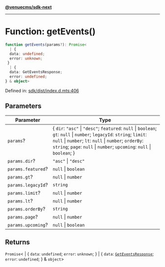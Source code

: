 [**@venuecms/sdk-next**](../Index.md)

***

# Function: getEvents()

```ts
function getEvents(params?): Promise<
  | {
  data: undefined;
  error: unknown;
 }
  | {
  data: GetEventsResponse;
  error: undefined;
} & object>
```

Defined in: [sdk/dist/index.d.mts:406](https://github.com/venuecms/sdk/blob/aa6bf5e2569259dec55e399babe648ca7df4042f/packages/sdk/dist/index.d.mts#L406)

## Parameters

| Parameter | Type |
| ------ | ------ |
| `params`? | \{ `dir`: `"asc"` \| `"desc"`; `featured`: `null` \| `boolean`; `gt`: `null` \| `number`; `legacyId`: `string`; `limit`: `null` \| `number`; `lt`: `null` \| `number`; `orderBy`: `string`; `page`: `null` \| `number`; `upcoming`: `null` \| `boolean`; \} |
| `params.dir`? | `"asc"` \| `"desc"` |
| `params.featured`? | `null` \| `boolean` |
| `params.gt`? | `null` \| `number` |
| `params.legacyId`? | `string` |
| `params.limit`? | `null` \| `number` |
| `params.lt`? | `null` \| `number` |
| `params.orderBy`? | `string` |
| `params.page`? | `null` \| `number` |
| `params.upcoming`? | `null` \| `boolean` |

## Returns

`Promise`\<
  \| \{
  `data`: `undefined`;
  `error`: `unknown`;
 \}
  \| \{
  `data`: [`GetEventsResponse`](../type-aliases/GetEventsResponse.md);
  `error`: `undefined`;
 \} & `object`\>
